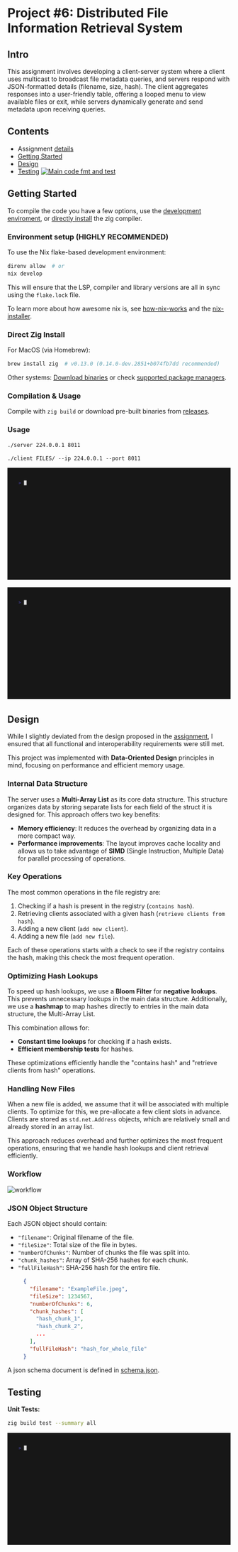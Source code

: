 # Project #6: Distributed File Information Retrieval System 

## Intro

This assignment involves developing a client-server system where a client uses multicast to broadcast file metadata queries, and servers respond with JSON-formatted details (filename, size, hash). The client aggregates responses into a user-friendly table, offering a looped menu to view available files or exit, while servers dynamically generate and send metadata upon receiving queries.

## Contents
- Assignment [details](ASSIGNMENT.md)
- [Getting Started](#getting-started)
- [Design](#design)
- [Testing](#testing) [![Main code fmt and test](https://github.com/CSE-5462-OSU-Spring2025/lab6-jLevere/actions/workflows/main.yaml/badge.svg)](https://github.com/CSE-5462-OSU-Spring2025/lab6-jLevere/actions/workflows/main.yaml)


## Getting Started


To compile the code you have a few options, use the [development enviroment](#enviroment-setup), or [directly install](#direct-zig-install) the zig compiler.

### Environment setup (HIGHLY RECOMMENDED)

To use the Nix flake-based development environment:
```bash
direnv allow  # or
nix develop
```

This will ensure that the LSP, compiler and library versions are all in sync using the `flake.lock` file.

To learn more about how awesome nix is, see [how-nix-works](https://nixos.org/guides/how-nix-works/) and the [nix-installer](https://github.com/DeterminateSystems/nix-installer).

### Direct Zig Install

For MacOS (via Homebrew):
```bash
brew install zig  # v0.13.0 (0.14.0-dev.2851+b074fb7dd recommended)
```
Other systems: [Download binaries](https://ziglang.org/learn/getting-started/) or check [supported package managers](https://github.com/ziglang/zig/wiki/Install-Zig-from-a-Package-Manager).

### Compilation & Usage

Compile with `zig build` or download pre-built binaries from [releases](https://github.com/CSE-5462-OSU-Spring2025/lab2-jLevere/releases/latest/).

### Usage


```
./server 224.0.0.1 8011
```

```
./client FILES/ --ip 224.0.0.1 --port 8011
```

![client.gif](./docs/client.gif)


![server.gif](./docs/server.gif)


## Design

While I slightly deviated from the design proposed in the [assignment](./ASSIGNMENT.md), I ensured that all functional and interoperability requirements were still met.

This project was implemented with **Data-Oriented Design** principles in mind, focusing on performance and efficient memory usage.

### Internal Data Structure

The server uses a **Multi-Array List** as its core data structure. This structure organizes data by storing separate lists for each field of the struct it is designed for. This approach offers two key benefits:
- **Memory efficiency**: It reduces the overhead by organizing data in a more compact way.
- **Performance improvements**: The layout improves cache locality and allows us to take advantage of **SIMD** (Single Instruction, Multiple Data) for parallel processing of operations.

### Key Operations

The most common operations in the file registry are:
1. Checking if a hash is present in the registry (`contains hash`).
2. Retrieving clients associated with a given hash (`retrieve clients from hash`).
3. Adding a new client (`add new client`).
4. Adding a new file (`add new file`).

Each of these operations starts with a check to see if the registry contains the hash, making this check the most frequent operation.

### Optimizing Hash Lookups

To speed up hash lookups, we use a **Bloom Filter** for **negative lookups**. This prevents unnecessary lookups in the main data structure. Additionally, we use a **hashmap** to map hashes directly to entries in the main data structure, the Multi-Array List.

This combination allows for:
- **Constant time lookups** for checking if a hash exists.
- **Efficient membership tests** for hashes.

These optimizations efficiently handle the "contains hash" and "retrieve clients from hash" operations.

### Handling New Files

When a new file is added, we assume that it will be associated with multiple clients. To optimize for this, we pre-allocate a few client slots in advance. Clients are stored as `std.net.Address` objects, which are relatively small and already stored in an array list.

This approach reduces overhead and further optimizes the most frequent operations, ensuring that we handle hash lookups and client retrieval efficiently.



### Workflow
![workflow](./docs/lab5-flow.png)


### JSON Object Structure
Each JSON object should contain:
- `"filename"`: Original filename of the file.
- `"fileSize"`: Total size of the file in bytes.
- `"numberOfChunks"`: Number of chunks the file was split into.
- `"chunk_hashes"`: Array of SHA-256 hashes for each chunk.
- `"fullFileHash"`: SHA-256 hash for the entire file.

```json
     {
       "filename": "ExampleFile.jpeg",
       "fileSize": 1234567,
       "numberOfChunks": 6,
       "chunk_hashes": [
         "hash_chunk_1",
         "hash_chunk_2",
         ...
       ],
       "fullFileHash": "hash_for_whole_file"
     }
```

A json schema document is defined in [schema.json](./docs/schema.json).

## Testing
**Unit Tests:**
```bash
zig build test --summary all
```
![test.gif](./docs/tests.gif)
